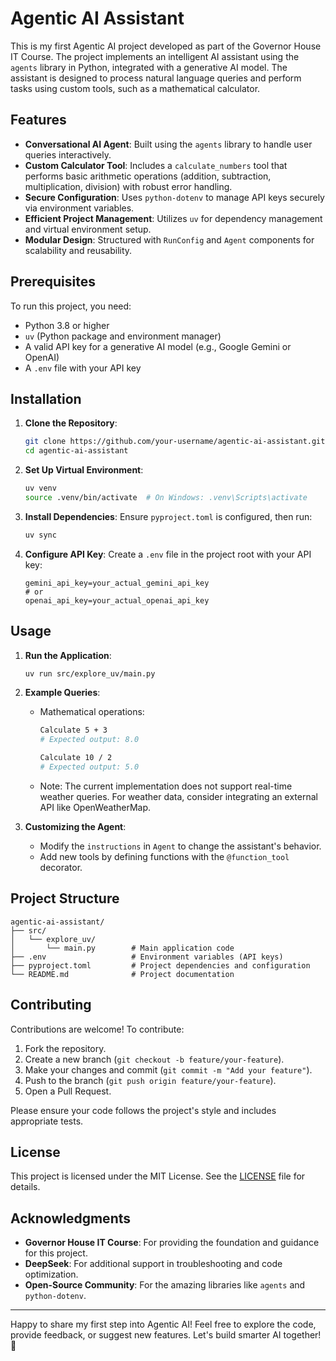 # Agentic AI Assistant

This is my first Agentic AI project developed as part of the Governor House IT Course. The project implements an intelligent AI assistant using the `agents` library in Python, integrated with a generative AI model. The assistant is designed to process natural language queries and perform tasks using custom tools, such as a mathematical calculator.

## Features
- **Conversational AI Agent**: Built using the `agents` library to handle user queries interactively.
- **Custom Calculator Tool**: Includes a `calculate_numbers` tool that performs basic arithmetic operations (addition, subtraction, multiplication, division) with robust error handling.
- **Secure Configuration**: Uses `python-dotenv` to manage API keys securely via environment variables.
- **Efficient Project Management**: Utilizes `uv` for dependency management and virtual environment setup.
- **Modular Design**: Structured with `RunConfig` and `Agent` components for scalability and reusability.

## Prerequisites
To run this project, you need:
- Python 3.8 or higher
- `uv` (Python package and environment manager)
- A valid API key for a generative AI model (e.g., Google Gemini or OpenAI)
- A `.env` file with your API key

## Installation
1. **Clone the Repository**:
   ```bash
   git clone https://github.com/your-username/agentic-ai-assistant.git
   cd agentic-ai-assistant
   ```

2. **Set Up Virtual Environment**:
   ```bash
   uv venv
   source .venv/bin/activate  # On Windows: .venv\Scripts\activate
   ```

3. **Install Dependencies**:
   Ensure `pyproject.toml` is configured, then run:
   ```bash
   uv sync
   ```

4. **Configure API Key**:
   Create a `.env` file in the project root with your API key:
   ```
   gemini_api_key=your_actual_gemini_api_key
   # or
   openai_api_key=your_actual_openai_api_key
   ```

## Usage
1. **Run the Application**:
   ```bash
   uv run src/explore_uv/main.py
   ```

2. **Example Queries**:
   - Mathematical operations:
     ```bash
     Calculate 5 + 3
     # Expected output: 8.0
     ```
     ```bash
     Calculate 10 / 2
     # Expected output: 5.0
     ```
   - Note: The current implementation does not support real-time weather queries. For weather data, consider integrating an external API like OpenWeatherMap.

3. **Customizing the Agent**:
   - Modify the `instructions` in `Agent` to change the assistant's behavior.
   - Add new tools by defining functions with the `@function_tool` decorator.

## Project Structure
```
agentic-ai-assistant/
├── src/
│   └── explore_uv/
│       └── main.py        # Main application code
├── .env                   # Environment variables (API keys)
├── pyproject.toml         # Project dependencies and configuration
└── README.md              # Project documentation
```

## Contributing
Contributions are welcome! To contribute:
1. Fork the repository.
2. Create a new branch (`git checkout -b feature/your-feature`).
3. Make your changes and commit (`git commit -m "Add your feature"`).
4. Push to the branch (`git push origin feature/your-feature`).
5. Open a Pull Request.

Please ensure your code follows the project's style and includes appropriate tests.

## License
This project is licensed under the MIT License. See the [LICENSE](LICENSE) file for details.

## Acknowledgments
- **Governor House IT Course**: For providing the foundation and guidance for this project.
- **DeepSeek**: For additional support in troubleshooting and code optimization.
- **Open-Source Community**: For the amazing libraries like `agents` and `python-dotenv`.

---

Happy to share my first step into Agentic AI! Feel free to explore the code, provide feedback, or suggest new features. Let's build smarter AI together! 🚀